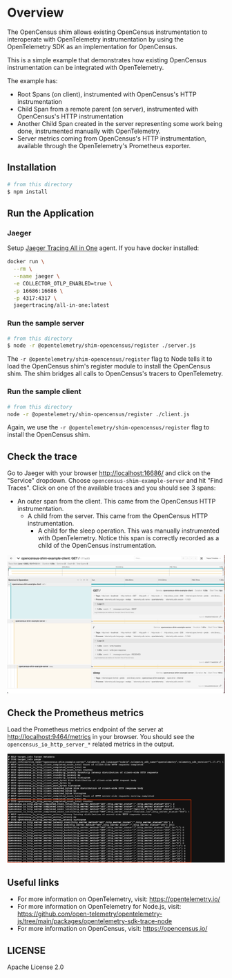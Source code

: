 # Overview

The OpenCensus shim allows existing OpenCensus instrumentation to interoperate with OpenTelemetry instrumentation by using the OpenTelemetry SDK as an implementation for OpenCensus.

This is a simple example that demonstrates how existing OpenCensus instrumentation can be integrated with OpenTelemetry.

The example has:

- Root Spans (on client), instrumented with OpenCensus's HTTP instrumentation
- Child Span from a remote parent (on server), instrumented with OpenCensus's HTTP instrumentation
- Another Child Span created in the server representing some work being done, instrumented manually with OpenTelemetry.
- Server metrics coming from OpenCensus's HTTP instrumentation, available through the
OpenTelemetry's Prometheus exporter.

## Installation

```sh
# from this directory
$ npm install
```

## Run the Application

### Jaeger

Setup [Jaeger Tracing All in One](https://www.jaegertracing.io/docs/latest/getting-started/#all-in-one) agent. If you have docker installed:

```sh
docker run \
  --rm \
  --name jaeger \
  -e COLLECTOR_OTLP_ENABLED=true \
  -p 16686:16686 \
  -p 4317:4317 \
  jaegertracing/all-in-one:latest
```

### Run the sample server

```sh
# from this directory
$ node -r @opentelemetry/shim-opencensus/register ./server.js
```

The `-r @opentelemetry/shim-opencensus/register` flag to Node tells it to load the OpenCensus
shim's register module to install the OpenCensus shim. The shim bridges all calls to
OpenCensus's tracers to OpenTelemetry.

### Run the sample client

```sh
# from this directory
node -r @opentelemetry/shim-opencensus/register ./client.js
```

Again, we use the `-r @opentelemetry/shim-opencensus/register` flag to install the OpenCensus shim.

## Check the trace

Go to Jaeger with your browser <http://localhost:16686/> and click on the "Service" dropdown. Choose `opencensus-shim-example-server` and hit "Find Traces". Click on one of the available traces and you should see 3 spans:

- An outer span from the client. This came from the OpenCensus HTTP instrumentation.
  - A child from the server. This came from the OpenCensus HTTP instrumentation.
    - A child for the sleep operation. This was manually instrumented with OpenTelemetry.
      Notice this span is correctly recorded as a child of the OpenCensus instrumentation.

<p align="center"><img alt="Jaeger UI showing a trace" src="./images/jaeger-trace.png"/></p>

## Check the Prometheus metrics

Load the Prometheus metrics endpoint of the server at <http://localhost:9464/metrics> in your
browser. You should see the `opencensus_io_http_server_*` related metrics in
the output.

<p align="center"><img alt="Screenshot showing Prometheus raw metrics" src="./images/prom-metrics.png"/></p>

## Useful links

- For more information on OpenTelemetry, visit: <https://opentelemetry.io/>
- For more information on OpenTelemetry for Node.js, visit: <https://github.com/open-telemetry/opentelemetry-js/tree/main/packages/opentelemetry-sdk-trace-node>
- For more information on OpenCensus, visit: <https://opencensus.io/>

## LICENSE

Apache License 2.0
